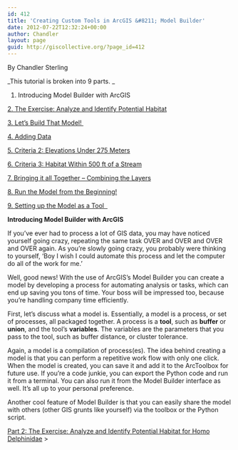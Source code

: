 ```yaml
---
id: 412
title: 'Creating Custom Tools in ArcGIS &#8211; Model Builder'
date: 2012-07-22T12:32:24+00:00
author: Chandler
layout: page
guid: http://giscollective.org/?page_id=412
---
```

By Chandler Sterling

_This tutorial is broken into 9 parts. _
  
1. Introducing Model Builder with ArcGIS
  
[2. The Exercise: Analyze and Identify Potential Habitat](http://giscollective.org/tutorials/gis-techniques/creating-custom-tools-in-arcgis-model-builder-3/)
  
[3. Let&#8217;s Build That Model! ](http://giscollective.org/tutorials/gis-techniques/creating-custom-tools-in-arcgis-model-builder-2/)
  
[4. Adding Data](http://giscollective.org/tutorials/gis-techniques/creating-custom-tools-in-arcgis-model-builder-part-4/)
  
[5. Criteria 2: Elevations Under 275 Meters](http://giscollective.org/tutorials/gis-techniques/creating-custom-tools-in-arcgis-model-builder-part-5/)
  
[6. Criteria 3: Habitat Within 500 ft of a Stream](http://giscollective.org/tutorials/gis-techniques/creating-custom-tools-in-arcgis-model-builder-part-6/)
  
[7. Bringing it all Together &#8211; Combining the Layers](http://giscollective.org/tutorials/gis-techniques/creating-custom-tools-in-arcgis-model-builder-part-7/)
  
[8. Run the Model from the Beginning!](http://giscollective.org/tutorials/gis-techniques/creating-custom-tools-in-arcgis-model-builder-part-8/)
  
[9. Setting up the Model as a Tool  ](http://giscollective.org/tutorials/gis-techniques/creating-custom-tools-in-arcgis-model-builder-part-9/)

**Introducing Model Builder with ArcGIS**

If you’ve ever had to process a lot of GIS data, you may have noticed yourself going crazy, repeating the same task OVER and OVER and OVER and OVER again. As you’re slowly going crazy, you probably were thinking to yourself, ‘Boy I wish I could automate this process and let the computer do all of the work for me.’

Well, good news! With the use of ArcGIS’s Model Builder you can create a model by developing a process for automating analysis or tasks, which can end up saving you tons of time. Your boss will be impressed too, because you’re handling company time efficiently.

First, let’s discuss what a model is. Essentially, a model is a process, or set of processes, all packaged together. A process is a **tool**, such as **buffer** or **union**, and the tool’s **variables**. The variables are the parameters that you pass to the tool, such as buffer distance, or cluster tolerance.

Again, a model is a compilation of process(es). The idea behind creating a model is that you can perform a repetitive work flow with only one click. When the model is created, you can save it and add it to the ArcToolbox for future use. If you’re a code junkie, you can export the Python code and run it from a terminal. You can also run it from the Model Builder interface as well. It’s all up to your personal preference.

Another cool feature of Model Builder is that you can easily share the model with others (other GIS grunts like yourself) via the toolbox or the Python script.

[Part 2: The Exercise: Analyze and Identify Potential Habitat for Homo Delphinidae](http://giscollective.org/tutorials/gis-techniques/creating-custom-tools-in-arcgis-model-builder-3/) >
